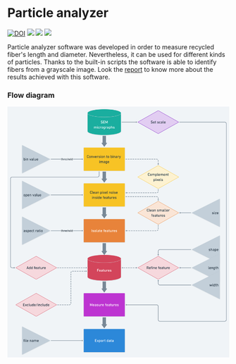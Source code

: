 # Particle analyzer
[![DOI]()]()
![](https://img.shields.io/badge/APP-MATLAB-orange?logo=mathworks)
![](https://img.shields.io/github/license/piuLAB-official/Particle_analyzer?color=green)
![](https://img.shields.io/github/v/release/piuLAB-official/Particle_analyzer)

Particle analyzer software was developed in order to measure recycled fiber's length and diameter. Nevertheless, it can be used for different kinds of particles. Thanks to the built-in scripts the software is able to identify fibers from a grayscale image. Look the [report](https://github.com/piuLAB-official/Particle_analyzer/blob/main/Report.pdf) to know more about the results achieved with this software.

### Flow diagram

![](https://github.com/piuLAB-official/Particle_analyzer/blob/main/flow-chart.png)
